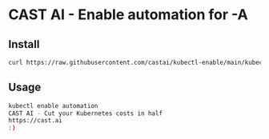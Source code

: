 # CAST AI - Enable automation for -A

## Install

```bash
curl https://raw.githubusercontent.com/castai/kubectl-enable/main/kubectl-enable -o /usr/local/bin/kubectl-enable
```

## Usage

```bash
kubectl enable automation
CAST AI - Cut your Kubernetes costs in half
https://cast.ai
:)
```
